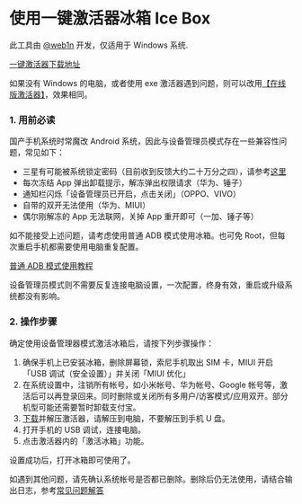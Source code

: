 <script src="/main.js?raw=true"></script>

# 使用一键激活器冰箱 Ice Box

此工具由 [@web1n](https://https.vc) 开发，仅适用于 Windows 系统.

 [一键激活器下载地址](https://iceboxdoc.catchingnow.com/files/%E5%86%B0%E7%AE%B1%E6%BF%80%E6%B4%BB%E5%99%A8-Windows.zip)
 
 如果没有 Windows 的电脑，或者使用 exe 激活器遇到问题，则可以改用[【在线版激活器】](https://iceboxdoc.catchingnow.com/%E7%BD%91%E9%A1%B5%E7%89%88%E6%BF%80%E6%B4%BB%E5%99%A8)，效果相同。

### 1. 用前必读

国产手机系统时常魔改 Android 系统，因此与设备管理员模式存在一些兼容性问题，常见如下：

- 三星有可能被系统锁定密码（目前收到反馈大约二十万分之四），请参考[这里](https://iceboxdoc.catchingnow.com/Device%20Owner%20%E4%B8%89%E6%98%9F%E7%89%B9%E5%88%AB%E8%AF%B4%E6%98%8E)
- 每次冻结 App 弹出卸载提示，解冻弹出权限请求（华为、锤子）
- 通知栏闪烁「设备管理员已开启，点击关闭」（OPPO、VIVO）
- 自带的双开无法使用（华为、MIUI）
- 偶尔刚解冻的 App 无法联网，关掉 App 重开即可（一加、锤子等）


如不能接受上述问题，请考虑使用普通 ADB 模式使用冰箱。也可免 Root，但每次重启手机都需要使用电脑重复配置。

[普通 ADB 模式使用教程](https://iceboxdoc.catchingnow.com/%E4%B8%80%E9%94%AE%E6%BF%80%E6%B4%BB%E5%99%A8%EF%BC%88%E6%99%AE%E9%80%9A%20ADB%20%E6%A8%A1%E5%BC%8F%EF%BC%89)

设备管理员模式则不需要反复连接电脑设置，一次配置，终身有效，重启或升级系统都没有影响。

### 2. 操作步骤

确定使用设备管理器模式激活冰箱后，请按下列步骤操作：

1. 确保手机上已安装冰箱，删除屏幕锁，索尼手机取出 SIM 卡，MIUI 开启「USB 调试（安全设置）」并关闭「MIUI 优化」
2. 在系统设置中，注销所有帐号，如小米帐号、华为帐号、Google 帐号等，激活后可以再登录回来。同时删除或关闭所有多用户/访客模式/应用双开。部分机型可能还需要暂时卸载支付宝。
3. [下载](https://iceboxdoc.catchingnow.com/files/%E5%86%B0%E7%AE%B1%E6%BF%80%E6%B4%BB%E5%99%A8-Windows.zip)并解压激活器，请解压到电脑，不要解压到手机 U 盘。
4. 打开手机的 USB 调试，连接电脑。
5. 点击激活器内的「激活冰箱」功能。

设置成功后，打开冰箱即可使用了。

如遇到其他问题，请先确认系统帐号是否都已删除。删除后仍无法使用，请结合输出日志，参考[常见问题解答](https://iceboxdoc.catchingnow.com/Device%20Owner%20%EF%BC%88%E5%85%8D%20root%EF%BC%89%E6%A8%A1%E5%BC%8F%E8%AE%BE%E7%BD%AE#%E5%B8%B8%E8%A7%81%E9%97%AE%E9%A2%98)

